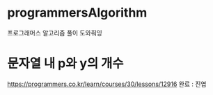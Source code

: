 # programmersAlgorithm

프로그래머스 알고리즘 풀이 도와줘잉

# 문자열 내 p와 y의 개수

https://programmers.co.kr/learn/courses/30/lessons/12916
완료 : 진엽
